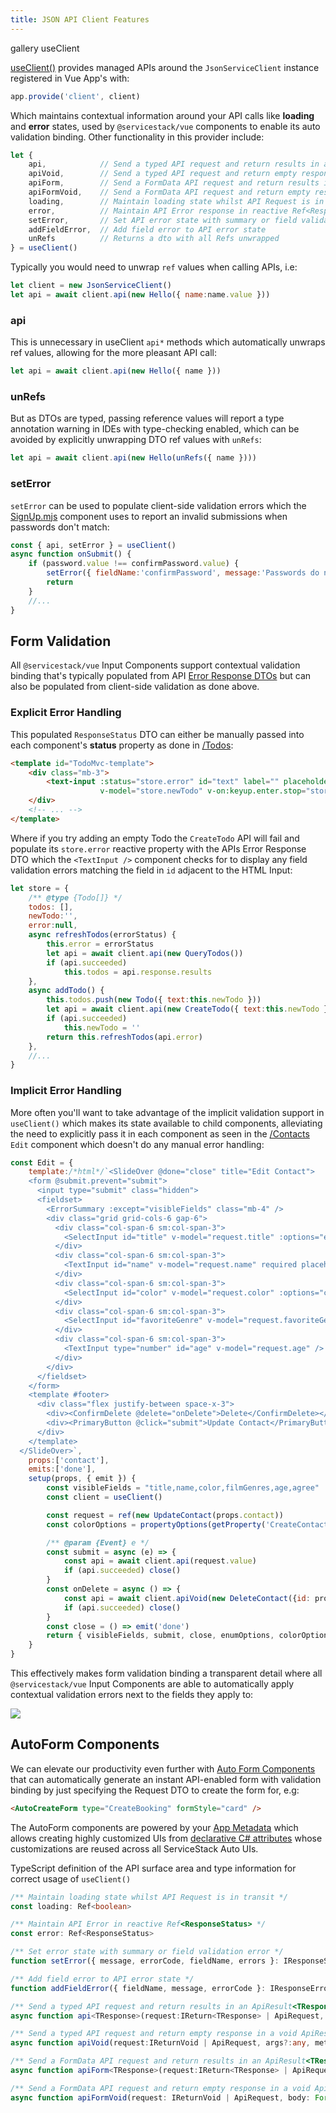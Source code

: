```yaml
---
title: JSON API Client Features
---
```


<link rel="stylesheet" href="/css/tailwind-components.css">

<script setup>
import { Icon } from "@iconify/vue"
import ApiReference from "../src/components/ApiReference.vue"
import metadata from "../src/gallery/metadata.json"

import { useMetadata } from '@servicestack/vue'
const { setMetadata } = useMetadata()
setMetadata(metadata)
</script>

<Breadcrumbs class="not-prose my-4 mb-8" home-href="/vue/">
  <Breadcrumb href="/vue/gallery/">gallery</Breadcrumb>
  <Breadcrumb>useClient</Breadcrumb>
</Breadcrumbs>

[useClient()](https://github.com/ServiceStack/servicestack-vue/blob/main/src/api.ts) provides managed APIs around the `JsonServiceClient` 
instance registered in Vue App's with:

```js
app.provide('client', client)
```

Which maintains contextual information around your API calls like **loading** and **error** states, used by `@servicestack/vue` components to 
enable its auto validation binding. Other functionality in this provider include:

```js
let { 
    api,            // Send a typed API request and return results in an ApiResult<TResponse>
    apiVoid,        // Send a typed API request and return empty response in a void ApiResult
    apiForm,        // Send a FormData API request and return results in an ApiResult<TResponse>
    apiFormVoid,    // Send a FormData API request and return empty response in a void ApiResult
    loading,        // Maintain loading state whilst API Request is in transit
    error,          // Maintain API Error response in reactive Ref<ResponseStatus>
    setError,       // Set API error state with summary or field validation error
    addFieldError,  // Add field error to API error state
    unRefs          // Returns a dto with all Refs unwrapped
} = useClient()
```

Typically you would need to unwrap `ref` values when calling APIs, i.e:

```js
let client = new JsonServiceClient()
let api = await client.api(new Hello({ name:name.value }))
```

<h3 class="my-4 text-lg font-semibold">api</h3>

This is unnecessary in useClient `api*` methods which automatically unwraps ref values, allowing for the more pleasant API call:

```js
let api = await client.api(new Hello({ name }))
```

<h3 class="my-4 text-lg font-semibold">unRefs</h3>

But as DTOs are typed, passing reference values will report a type annotation warning in IDEs with type-checking enabled, 
which can be avoided by explicitly unwrapping DTO ref values with `unRefs`:

```js
let api = await client.api(new Hello(unRefs({ name })))
```

<h3 class="my-4 text-lg font-semibold">setError</h3>

`setError` can be used to populate client-side validation errors which the 
[SignUp.mjs](https://github.com/NetCoreTemplates/vue-mjs/blob/main/MyApp/wwwroot/Pages/SignUp.mjs)
component uses to report an invalid submissions when passwords don't match:

```js
const { api, setError } = useClient()
async function onSubmit() {
    if (password.value !== confirmPassword.value) {
        setError({ fieldName:'confirmPassword', message:'Passwords do not match' })
        return
    }
    //...
}
```

<h2 id="form-validation" class="mt-8 mb-4 text-2xl font-semibold text-gray-900 dark:text-gray-100">
    Form Validation
</h2>

All `@servicestack/vue` Input Components support contextual validation binding that's typically populated from API
[Error Response DTOs](/error-handling) but can also be populated from client-side validation
as done above.

<h3 class="my-4 text-lg font-semibold">Explicit Error Handling</h3>

This populated `ResponseStatus` DTO can either be manually passed into each component's **status** property as done in [/Todos](https://vue-mjs.web-templates.io/TodoMvc):

```html
<template id="TodoMvc-template">
    <div class="mb-3">
        <text-input :status="store.error" id="text" label="" placeholder="What needs to be done?"
                    v-model="store.newTodo" v-on:keyup.enter.stop="store.addTodo()"></text-input>
    </div>
    <!-- ... -->
</template>
```

Where if you try adding an empty Todo the `CreateTodo` API will fail and populate its `store.error` reactive property with the 
APIs Error Response DTO which the `<TextInput />` component checks for to display any field validation errors matching the
field in `id` adjacent to the HTML Input:

```js
let store = {
    /** @type {Todo[]} */
    todos: [],
    newTodo:'',
    error:null,
    async refreshTodos(errorStatus) {
        this.error = errorStatus
        let api = await client.api(new QueryTodos())
        if (api.succeeded)
            this.todos = api.response.results
    },
    async addTodo() {
        this.todos.push(new Todo({ text:this.newTodo }))
        let api = await client.api(new CreateTodo({ text:this.newTodo }))
        if (api.succeeded)
            this.newTodo = ''
        return this.refreshTodos(api.error)
    },
    //...
}
```

<h3 class="my-4 text-lg font-semibold">Implicit Error Handling</h3>

More often you'll want to take advantage of the implicit validation support in `useClient()` which makes its state available to child
components, alleviating the need to explicitly pass it in each component as seen in the [/Contacts](https://vue-mjs.web-templates.io/Contacts) `Edit` component
which doesn't do any manual error handling:

```js
const Edit = {
    template:/*html*/`<SlideOver @done="close" title="Edit Contact">
    <form @submit.prevent="submit">
      <input type="submit" class="hidden">
      <fieldset>
        <ErrorSummary :except="visibleFields" class="mb-4" />
        <div class="grid grid-cols-6 gap-6">
          <div class="col-span-6 sm:col-span-3">
            <SelectInput id="title" v-model="request.title" :options="enumOptions('Title')" />
          </div>
          <div class="col-span-6 sm:col-span-3">
            <TextInput id="name" v-model="request.name" required placeholder="Contact Name" />
          </div>
          <div class="col-span-6 sm:col-span-3">
            <SelectInput id="color" v-model="request.color" :options="colorOptions" />
          </div>
          <div class="col-span-6 sm:col-span-3">
            <SelectInput id="favoriteGenre" v-model="request.favoriteGenre" :options="enumOptions('FilmGenre')" />
          </div>
          <div class="col-span-6 sm:col-span-3">
            <TextInput type="number" id="age" v-model="request.age" />
          </div>
        </div>
      </fieldset>
    </form>
    <template #footer>
      <div class="flex justify-between space-x-3">
        <div><ConfirmDelete @delete="onDelete">Delete</ConfirmDelete></div>
        <div><PrimaryButton @click="submit">Update Contact</PrimaryButton></div>
      </div>
    </template>
  </SlideOver>`,
    props:['contact'],
    emits:['done'],
    setup(props, { emit }) {
        const visibleFields = "title,name,color,filmGenres,age,agree"
        const client = useClient()

        const request = ref(new UpdateContact(props.contact))
        const colorOptions = propertyOptions(getProperty('CreateContact','Color'))

        /** @param {Event} e */
        const submit = async (e) => {
            const api = await client.api(request.value)
            if (api.succeeded) close()
        }
        const onDelete = async () => {
            const api = await client.apiVoid(new DeleteContact({id: props.id}))
            if (api.succeeded) close()
        }
        const close = () => emit('done')
        return { visibleFields, submit, close, enumOptions, colorOptions, request }
    }
}
```

This effectively makes form validation binding a transparent detail where all `@servicestack/vue` 
Input Components are able to automatically apply contextual validation errors next to the fields they apply to: 

![](https://raw.githubusercontent.com/ServiceStack/docs/master/docs/images/scripts/edit-contact-validation.png)

<h2 id="form-validation" class="mt-8 mb-4 text-2xl font-semibold text-gray-900 dark:text-gray-100">
    AutoForm Components
</h2>

We can elevate our productivity even further with [Auto Form Components](/vue/gallery/autoform) that can automatically generate an
instant API-enabled form with validation binding by just specifying the Request DTO to create the form for, e.g:

```html
<AutoCreateForm type="CreateBooking" formStyle="card" />
```

<AutoCreateForm type="CreateBooking" formStyle="card" class="mb-4 not-prose" />

The AutoForm components are powered by your [App Metadata](/vue/use-metadata) which allows creating 
highly customized UIs from [declarative C# attributes](/locode/declarative) whose customizations are
reused across all ServiceStack Auto UIs.

<ApiReference component="TypeScript Definition" />

TypeScript definition of the API surface area and type information for correct usage of `useClient()`

```ts
/** Maintain loading state whilst API Request is in transit */
const loading: Ref<boolean>

/** Maintain API Error in reactive Ref<ResponseStatus> */
const error: Ref<ResponseStatus>

/** Set error state with summary or field validation error */
function setError({ message, errorCode, fieldName, errors }: IResponseStatus);

/** Add field error to API error state */
function addFieldError({ fieldName, message, errorCode }: IResponseError);

/** Send a typed API request and return results in an ApiResult<TResponse> */
async function api<TResponse>(request:IReturn<TResponse> | ApiRequest, args?:any, method?:string);

/** Send a typed API request and return empty response in a void ApiResult */
async function apiVoid(request:IReturnVoid | ApiRequest, args?:any, method?:string);

/** Send a FormData API request and return results in an ApiResult<TResponse> */
async function apiForm<TResponse>(request:IReturn<TResponse> | ApiRequest, body:FormData, args?:any, method?:string);

/** Send a FormData API request and return empty response in a void ApiResult */
async function apiFormVoid(request: IReturnVoid | ApiRequest, body: FormData, args?: any, method?: string);
```
